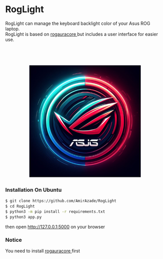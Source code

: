 # RogLight

RogLight can manage the keyboard backlight color of your Asus ROG laptop.
<br>
RogLight is based on <a href = "https://github.com/wroberts/rogauracore"> rogauracore </a> but includes a user interface for easier use.

<h1 align="center">
  <br>
  <img style = "width:70%;" src=".imgs/roglight.jpeg" alt="RogLight">
</h1>

### Installation On Ubuntu

```bash
$ git clone https://github.com/AmirAzade/RogLight
$ cd RogLight
$ python3 -m pip install -r requirements.txt
$ python3 app.py
```
then open http://127.0.0.1:5000 on your browser

### Notice
You need to install <a href = "https://github.com/wroberts/rogauracore"> rogauracore </a> first
